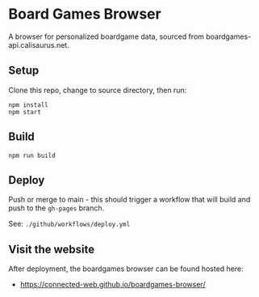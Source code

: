 # Board Games Browser

A browser for personalized boardgame data, sourced from boardgames-api.calisaurus.net.

## Setup

Clone this repo, change to source directory, then run:
```
npm install
npm start
```

## Build

```
npm run build
```

## Deploy

Push or merge to main - this should trigger a workflow that will build and push to the `gh-pages` branch.

See: `./github/workflows/deploy.yml`

##  Visit the website

After deployment, the boardgames browser can be found hosted here:
- https://connected-web.github.io/boardgames-browser/
